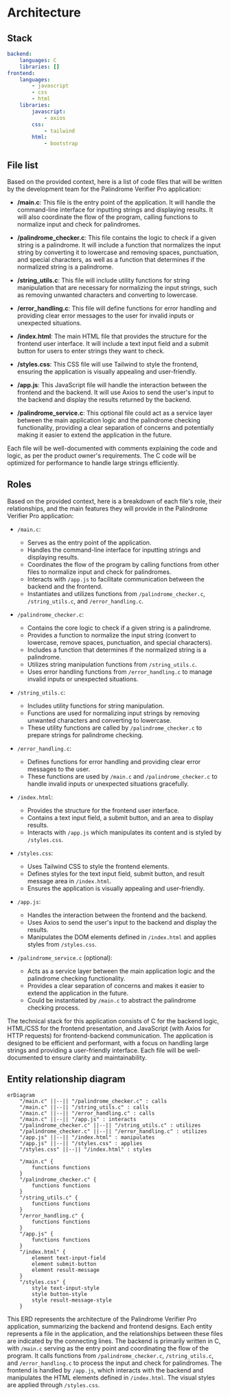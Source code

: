 # Architecture
## Stack
```yaml
backend:
    languages: C
    libraries: []
frontend:
    languages:
        - javascript
        - css
        - html
    libraries:
        javascript:
            - axios
        css:
            - tailwind
        html:
            - bootstrap
```

## File list
Based on the provided context, here is a list of code files that will be written by the development team for the Palindrome Verifier Pro application:

- **/main.c**: This file is the entry point of the application. It will handle the command-line interface for inputting strings and displaying results. It will also coordinate the flow of the program, calling functions to normalize input and check for palindromes.

- **/palindrome_checker.c**: This file contains the logic to check if a given string is a palindrome. It will include a function that normalizes the input string by converting it to lowercase and removing spaces, punctuation, and special characters, as well as a function that determines if the normalized string is a palindrome.

- **/string_utils.c**: This file will include utility functions for string manipulation that are necessary for normalizing the input strings, such as removing unwanted characters and converting to lowercase.

- **/error_handling.c**: This file will define functions for error handling and providing clear error messages to the user for invalid inputs or unexpected situations.

- **/index.html**: The main HTML file that provides the structure for the frontend user interface. It will include a text input field and a submit button for users to enter strings they want to check.

- **/styles.css**: This CSS file will use Tailwind to style the frontend, ensuring the application is visually appealing and user-friendly.

- **/app.js**: This JavaScript file will handle the interaction between the frontend and the backend. It will use Axios to send the user's input to the backend and display the results returned by the backend.

- **/palindrome_service.c**: This optional file could act as a service layer between the main application logic and the palindrome checking functionality, providing a clear separation of concerns and potentially making it easier to extend the application in the future.

Each file will be well-documented with comments explaining the code and logic, as per the product owner's requirements. The C code will be optimized for performance to handle large strings efficiently.

## Roles
Based on the provided context, here is a breakdown of each file's role, their relationships, and the main features they will provide in the Palindrome Verifier Pro application:

* `/main.c`:
    - Serves as the entry point of the application.
    - Handles the command-line interface for inputting strings and displaying results.
    - Coordinates the flow of the program by calling functions from other files to normalize input and check for palindromes.
    - Interacts with `/app.js` to facilitate communication between the backend and the frontend.
    - Instantiates and utilizes functions from `/palindrome_checker.c`, `/string_utils.c`, and `/error_handling.c`.

* `/palindrome_checker.c`:
    - Contains the core logic to check if a given string is a palindrome.
    - Provides a function to normalize the input string (convert to lowercase, remove spaces, punctuation, and special characters).
    - Includes a function that determines if the normalized string is a palindrome.
    - Utilizes string manipulation functions from `/string_utils.c`.
    - Uses error handling functions from `/error_handling.c` to manage invalid inputs or unexpected situations.

* `/string_utils.c`:
    - Includes utility functions for string manipulation.
    - Functions are used for normalizing input strings by removing unwanted characters and converting to lowercase.
    - These utility functions are called by `/palindrome_checker.c` to prepare strings for palindrome checking.

* `/error_handling.c`:
    - Defines functions for error handling and providing clear error messages to the user.
    - These functions are used by `/main.c` and `/palindrome_checker.c` to handle invalid inputs or unexpected situations gracefully.

* `/index.html`:
    - Provides the structure for the frontend user interface.
    - Contains a text input field, a submit button, and an area to display results.
    - Interacts with `/app.js` which manipulates its content and is styled by `/styles.css`.

* `/styles.css`:
    - Uses Tailwind CSS to style the frontend elements.
    - Defines styles for the text input field, submit button, and result message area in `/index.html`.
    - Ensures the application is visually appealing and user-friendly.

* `/app.js`:
    - Handles the interaction between the frontend and the backend.
    - Uses Axios to send the user's input to the backend and display the results.
    - Manipulates the DOM elements defined in `/index.html` and applies styles from `/styles.css`.

* `/palindrome_service.c` (optional):
    - Acts as a service layer between the main application logic and the palindrome checking functionality.
    - Provides a clear separation of concerns and makes it easier to extend the application in the future.
    - Could be instantiated by `/main.c` to abstract the palindrome checking process.

The technical stack for this application consists of C for the backend logic, HTML/CSS for the frontend presentation, and JavaScript (with Axios for HTTP requests) for frontend-backend communication. The application is designed to be efficient and performant, with a focus on handling large strings and providing a user-friendly interface. Each file will be well-documented to ensure clarity and maintainability.

## Entity relationship diagram
```mermaid
erDiagram
    "/main.c" ||--|| "/palindrome_checker.c" : calls
    "/main.c" ||--|| "/string_utils.c" : calls
    "/main.c" ||--|| "/error_handling.c" : calls
    "/main.c" ||--|| "/app.js" : interacts
    "/palindrome_checker.c" ||--|| "/string_utils.c" : utilizes
    "/palindrome_checker.c" ||--|| "/error_handling.c" : utilizes
    "/app.js" ||--|| "/index.html" : manipulates
    "/app.js" ||--|| "/styles.css" : applies
    "/styles.css" ||--|| "/index.html" : styles

    "/main.c" {
        functions functions
    }
    "/palindrome_checker.c" {
        functions functions
    }
    "/string_utils.c" {
        functions functions
    }
    "/error_handling.c" {
        functions functions
    }
    "/app.js" {
        functions functions
    }
    "/index.html" {
        element text-input-field
        element submit-button
        element result-message
    }
    "/styles.css" {
        style text-input-style
        style button-style
        style result-message-style
    }
```

This ERD represents the architecture of the Palindrome Verifier Pro application, summarizing the backend and frontend designs. Each entity represents a file in the application, and the relationships between these files are indicated by the connecting lines. The backend is primarily written in C, with `/main.c` serving as the entry point and coordinating the flow of the program. It calls functions from `/palindrome_checker.c`, `/string_utils.c`, and `/error_handling.c` to process the input and check for palindromes. The frontend is handled by `/app.js`, which interacts with the backend and manipulates the HTML elements defined in `/index.html`. The visual styles are applied through `/styles.css`.

